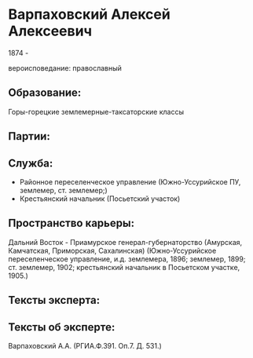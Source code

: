 # Варпаховский Алексей Алексеевич
1874 - 

вероисповедание: православный

## Образование:
Горы-горецкие землемерные-таксаторские классы
## Партии:
## Служба:
* Районное переселенческое управление (Южно-Уссурийское ПУ, землемер, ст. землемер;) 
* Крестьянский начальник (Посьетский участок) 
## Пространство карьеры:
Дальний Восток - Приамурское генерал-губернаторство (Амурская, Камчатская, Приморская, Сахалинская)  (Южно-Уссурийское переселенческое управление, и.д. землемера, 1896; землемер, 1899; ст. землемер, 1902;  крестьянский начальник в Посьетском участке, 1905.) 
## Тексты эксперта:
## Тексты об эксперте:
Варпаховский А.А. (РГИА.Ф.391. Оп.7. Д. 531.) 
